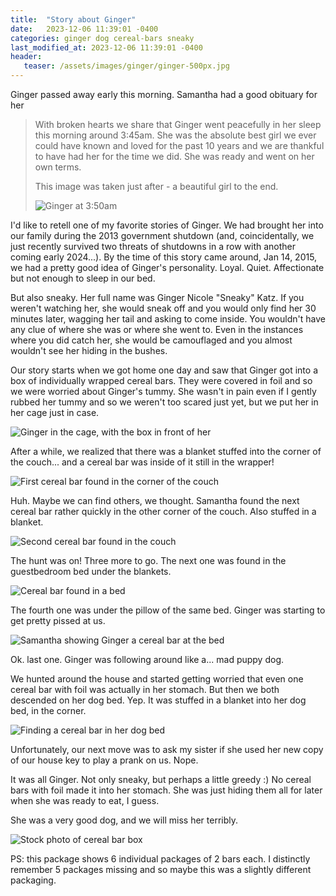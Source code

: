 ```yaml
---
title:  "Story about Ginger"
date:   2023-12-06 11:39:01 -0400
categories: ginger dog cereal-bars sneaky
last_modified_at: 2023-12-06 11:39:01 -0400
header:
   teaser: /assets/images/ginger/ginger-500px.jpg
---
```


Ginger passed away early this morning.
Samantha had a good obituary for her

> With broken hearts we share that Ginger went peacefully in her sleep this morning around 3:45am. She was the absolute best girl we ever could have known and loved for the past 10 years and we are thankful to have had her for the time we did. She was ready and went on her own terms.
>
> This image was taken just after - a beautiful girl to the end.
>
> ![Ginger at 3:50am](/assets/images/ginger/IMG_20231206_090319.jpg)

I'd like to retell one of my favorite stories of Ginger.
We had brought her into our family during the 2013 government shutdown
(and, coincidentally, we just recently survived two threats of shutdowns in a row with another coming early 2024...).
By the time of this story came around, Jan 14, 2015, we had a pretty good idea of Ginger's personality.
Loyal. Quiet. Affectionate but not enough to sleep in our bed.

But also sneaky. Her full name was Ginger Nicole "Sneaky" Katz.
If you weren't watching her, she would sneak off and you would only find her 30 minutes later, wagging her tail and asking to come inside.
You wouldn't have any clue of where she was or where she went to.
Even in the instances where you did catch her, she would be camouflaged and you almost wouldn't see her hiding in the bushes.

Our story starts when we got home one day and saw that Ginger got into a box of individually wrapped cereal bars.
They were covered in foil and so we were worried about Ginger's tummy.
She wasn't in pain even if I gently rubbed her tummy and so we weren't too scared just yet, but we put her in her cage just in case.

![Ginger in the cage, with the box in front of her](/assets/images/ginger/10896963_904092540066_4438770299183602710_n.jpg)

After a while, we realized that there was a blanket stuffed into the corner of the couch... and a cereal bar was inside of it still in the wrapper!

![First cereal bar found in the corner of the couch](/assets/images/ginger/20150114_185425.jpg)

Huh. Maybe we can find others, we thought.
Samantha found the next cereal bar rather quickly in the other corner of the couch.
Also stuffed in a blanket.

![Second cereal bar found in the couch](/assets/images/ginger/20150114_185323.jpg)

The hunt was on! Three more to go.
The next one was found in the guestbedroom bed under the blankets.

![Cereal bar found in a bed](/assets/images/ginger/20150114_184633.jpg)

The fourth one was under the pillow of the same bed.
Ginger was starting to get pretty pissed at us.

![Samantha showing Ginger a cereal bar at the bed](/assets/images/ginger/20150114_185215.jpg)

Ok. last one.
Ginger was following around like a... mad puppy dog.

We hunted around the house and started getting worried that even one cereal bar with foil was actually in her stomach.
But then we both descended on her dog bed.
Yep. It was stuffed in a blanket into her dog bed, in the corner.

![Finding a cereal bar in her dog bed](/assets/images/ginger/20150114_184703.jpg)

Unfortunately, our next move was to ask my sister if she used her new copy of our house key to play a prank on us.
Nope.

It was all Ginger. Not only sneaky, but perhaps a little greedy :)
No cereal bars with foil made it into her stomach.
She was just hiding them all for later when she was ready to eat, I guess.

She was a very good dog, and we will miss her terribly.

![Stock photo of cereal bar box](/assets/images/ginger/12994667.jpeg)

PS: this package shows 6 individual packages of 2 bars each.
I distinctly remember 5 packages missing and so maybe this was a slightly different packaging.


